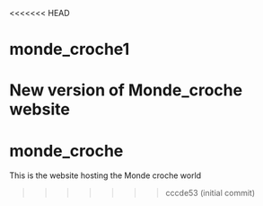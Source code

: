 <<<<<<< HEAD
# monde_croche1
New version of Monde_croche website
=======
# monde_croche
This is the website hosting the Monde croche world
>>>>>>> cccde53 (initial commit)
